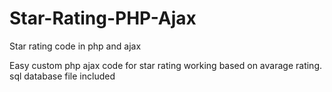 # Star-Rating-PHP-Ajax
Star rating code in php and ajax

Easy custom php ajax code for star rating working based on avarage rating.
sql database file included
